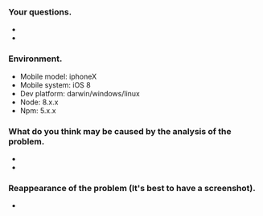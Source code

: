 ### Your questions.
-
-
### Environment. 
- Mobile model: iphoneX
- Mobile system: iOS 8
- Dev platform: darwin\/windows/linux
- Node: 8.x.x
- Npm: 5.x.x



### What do you think may be caused by the analysis of the problem.
- 
- 

### Reappearance of the problem (It's best to have a screenshot).
- 